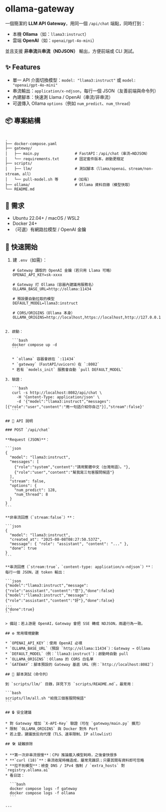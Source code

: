 # ollama-gateway

一個簡潔的 **LLM API Gateway**，用同一個 `/api/chat` 端點，同時打到：
- 本機 **Ollama**（如：`llama3:instruct`）
- 雲端 **OpenAI**（如：`openai/gpt-4o-mini`）

並且支援 **非串流**與**串流（NDJSON）** 輸出，方便前端或 CLI 測試。

## ✨ Features
- 單一 API 介面切換模型：`model: "llama3:instruct"` 或 `model: "openai/gpt-4o-mini"`
- 串流輸出：`application/x-ndjson`，每行一個 JSON（友善前端與命令列）
- 內建腳本：快速測 Llama / OpenAI（串流/非串流）
- 可選傳入 Ollama `options`（例如 `num_predict`、`num_thread`）

## 📦 專案結構
```

.
├── docker-compose.yaml
├── gateway/
│   ├── main.py                # FastAPI：/api/chat（串流→NDJSON）
│   └── requirements.txt       # 固定套件版本，啟動更穩定
├── scripts/
│   ├── llm/                   # 測試腳本（llama/openai、stream/non-stream、all）
│   └── pull-model.sh 等       #（如有）
├── ollama/                    # Ollama 資料目錄（模型快取）
└── README.md

````

## 🧰 需求
- Ubuntu 22.04+ / macOS / WSL2
- Docker 24+
- （可選）有網路拉模型 / OpenAI 金鑰

## 🚀 快速開始
1. 建 `.env`（如需）：
   ```env
   # Gateway 讀取的 OpenAI 金鑰（若只用 Llama 可略）
   OPENAI_API_KEY=sk-xxxx

   # Gateway 打 Ollama（容器內建議用服務名）
   OLLAMA_BASE_URL=http://ollama:11434

   # 預設要自動拉取的模型
   DEFAULT_MODEL=llama3:instruct

   # CORS/ORIGINS（Ollama 本身）
   OLLAMA_ORIGINS=http://localhost,https://localhost,http://127.0.0.1
````

2. 啟動：

   ```bash
   docker compose up -d
   ```

   * `ollama` 容器會啟在 `:11434`
   * `gateway`（FastAPI/uvicorn）在 `:8082`
   * 若有 `models_init` 服務會自動 `pull DEFAULT_MODEL`

3. 驗證：

   ```bash
   curl -s http://localhost:8082/api/chat \
     -H 'Content-Type: application/json' \
     -d '{"model":"llama3:instruct","messages":[{"role":"user","content":"用一句話介紹你自己"}],"stream":false}'
   ```

## 🔌 API 說明

### POST `/api/chat`

**Request (JSON)**：

```json
{
  "model": "llama3:instruct",
  "messages": [
    {"role":"system","content":"請用繁體中文（台灣用語）。"},
    {"role":"user","content":"幫我寫三句客服問候語"}
  ],
  "stream": false,
  "options": {
    "num_predict": 128,
    "num_thread": 8
  }
}
```

**非串流回應（`stream:false`）**：

```json
{
  "model": "llama3:instruct",
  "created_at": "2025-08-08T08:27:50.537Z",
  "message": { "role": "assistant", "content": "..." },
  "done": true
}
```

**串流回應（`stream:true`，`content-type: application/x-ndjson`）**：
每行一個 JSON，逐 token 輸出：

```json
{"model":"llama3:instruct","message":{"role":"assistant","content":"您"},"done":false}
{"model":"llama3:instruct","message":{"role":"assistant","content":"好"},"done":false}
...
{"done":true}
```

> 備註：若上游是 OpenAI，Gateway 會把 SSE 轉成 NDJSON，兩邊行為一致。

## ⚙️ 常用環境變數

* `OPENAI_API_KEY`：使用 OpenAI 必填
* `OLLAMA_BASE_URL`（預設 `http://ollama:11434`）：Gateway → Ollama
* `DEFAULT_MODEL`（例：`llama3:instruct`）：啟動時自動 pull
* `OLLAMA_ORIGINS`：Ollama 的 CORS 白名單
* `GATEWAY`：腳本預設的 Gateway 基底 URL（例：`http://localhost:8082`）

## 🧪 腳本測試（命令列）

到 `scripts/llm/` 目錄，詳見下方 `scripts/README.md`。最常用：

```bash
scripts/llm/all.sh "給我三個客服問候語"
```

## 🔒 安全建議

* 對 Gateway 增加 `X-API-Key` 驗證（可在 `gateway/main.py` 擴充）
* 限制 `OLLAMA_ORIGINS` 與 Docker 對外 Port
* 若上雲，建議放反向代理（TLS、速率限制、IP allowlist）

## 🛠️ 疑難排除

* **第一次非串流很慢**：CPU 推論載入模型耗時，之後會快很多
* **`curl (18)`**：串流收尾時機造成，屬常見雜訊；只要其間有資料即可忽略
* **拉不到模型**：檢查 DNS / IPv4 強制 / `extra_hosts` 對 `registry.ollama.ai`
* 看日誌：

  ```bash
  docker compose logs -f gateway
  docker compose logs -f ollama
  ```

---
